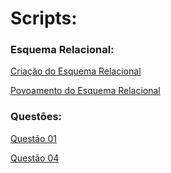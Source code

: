 # Scripts:

### Esquema Relacional:

[Criação do Esquema Relacional](/tarefas/t01/tarefa01-create.sql)

[Povoamento do Esquema Relacional](/tarefas/t01/tarefa01-inserts.sql)

### Questões:

[Questão 01](./tarefa01-q01.sql)

[Questão 04](./tarefa01-q04.sql)